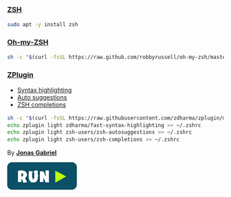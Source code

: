 ### [ZSH](https://github.com/robbyrussell/oh-my-zsh/wiki/Installing-ZSH)
```bash
sudo apt -y install zsh
```

### [Oh-my-ZSH](https://ohmyz.sh/)
```bash
sh -c "$(curl -fsSL https://raw.github.com/robbyrussell/oh-my-zsh/master/tools/install.sh)"
```

### [ZPlugin](https://github.com/zdharma/zplugin)
 - [Syntax highlighting](https://github.com/zdharma/fast-syntax-highlighting)  
 - [Auto suggestions](https://github.com/zsh-users/zsh-autosuggestions)  
 - [ZSH completions](https://github.com/zsh-users/zsh-completions)  

```bash
sh -c "$(curl -fsSL https://raw.githubusercontent.com/zdharma/zplugin/master/doc/install.sh)"
echo zplugin light zdharma/fast-syntax-highlighting >> ~/.zshrc
echo zplugin light zsh-users/zsh-autosuggestions >> ~/.zshrc  
echo zplugin light zsh-users/zsh-completions >> ~/.zshrc
```

By [**Jonas Gabriel**](https://github.com/jgalmeida93)

[![bashrun-url](../resources/bashrun.png)](br:zsh)